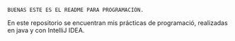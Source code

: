 

	BUENAS ESTE ES EL README PARA PROGRAMACIÓN.


En este repositorio se encuentran mis prácticas de programació,
realizadas en java y con IntelliJ IDEA.
